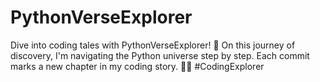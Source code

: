 # PythonVerseExplorer
Dive into coding tales with PythonVerseExplorer! 🚀 On this journey of discovery, I'm navigating the Python universe step by step. Each commit marks a new chapter in my coding story. 🌱✨ #CodingExplorer
